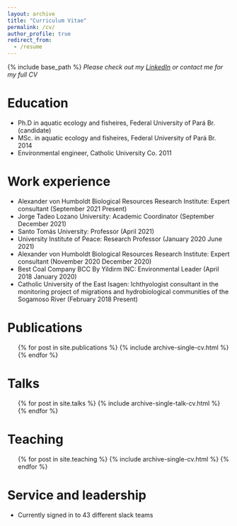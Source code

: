 ```yaml
---
layout: archive
title: "Curriculum Vitae"
permalink: /cv/
author_profile: true
redirect_from:
  - /resume
---
```


{% include base_path %}
<i>Please check out my [LinkedIn](https://www.linkedin.com/in/alejandro-zuluaga-g%C3%B3mez-431822a0/) or contact me for my full CV</i> <br>

Education
======
* Ph.D in aquatic ecology and fisheires, Federal University of Pará Br. (candidate)
* MSc. in aquatic ecology and fisheires, Federal University of Pará Br. 2014
* Environmental engineer, Catholic University Co. 2011

Work experience
======
* Alexander von Humboldt Biological Resources Research Institute: Expert consultant (September 2021 Present)
* Jorge Tadeo Lozano University: Academic Coordinator (September December 2021)
* Santo Tomás University: Professor (April 2021)
* University Institute of Peace: Research Professor (January 2020 June 2021)
* Alexander von Humboldt Biological Resources Research Institute: Expert consultant (November 2020 December 2020)
* Best Coal Company BCC By Yildirm INC: Environmental Leader (April 2018 January 2020)
* Catholic University of the East  Isagen: Ichthyologist consultant in the monitoring project of migrations and hydrobiological communities of the Sogamoso River (February 2018 Present)

Publications
======
  <ul>{% for post in site.publications %}
    {% include archive-single-cv.html %}
  {% endfor %}</ul>
  
Talks
======
  <ul>{% for post in site.talks %}
    {% include archive-single-talk-cv.html %}
  {% endfor %}</ul>
  
Teaching
======
  <ul>{% for post in site.teaching %}
    {% include archive-single-cv.html %}
  {% endfor %}</ul>
  
Service and leadership
======
* Currently signed in to 43 different slack teams
